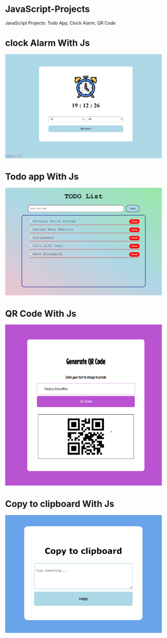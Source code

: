 # JavaScript-Projects
JavaScript Projects: Todo App, Clock Alarm, QR Code

# clock Alarm With Js
![Screenshot](/clock/clock.png)


# Todo app With Js
![Screenshot](/todo/todo.png)

# QR Code With Js
![Screenshot](/qrcode/qrCode.png)

# Copy to clipboard With Js
![Screenshot](/clipboard/clipboard.png)
